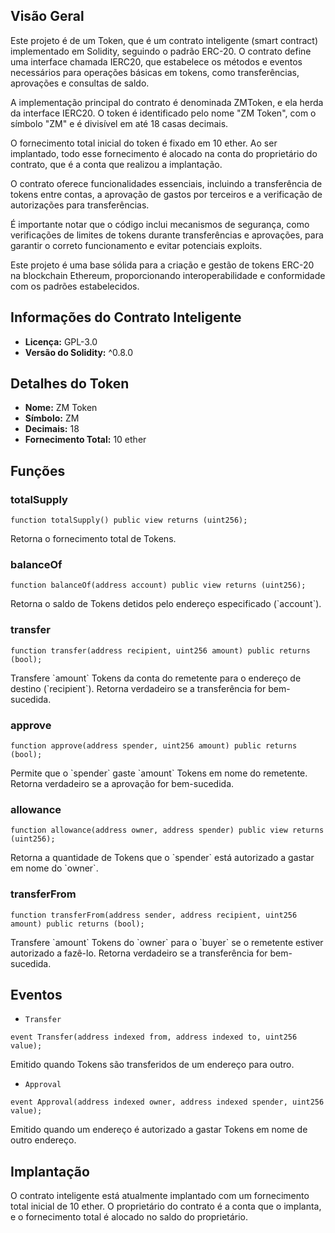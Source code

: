 ## Visão Geral


Este projeto é de um Token, que é um contrato inteligente (smart contract) implementado em Solidity, seguindo o padrão ERC-20. O contrato define uma interface chamada IERC20, que estabelece os métodos e eventos necessários para operações básicas em tokens, como transferências, aprovações e consultas de saldo.



A implementação principal do contrato é denominada ZMToken, e ela herda da interface IERC20. O token é identificado pelo nome "ZM Token", com o símbolo "ZM" e é divisível em até 18 casas decimais.



O fornecimento total inicial do token é fixado em 10 ether. Ao ser implantado, todo esse fornecimento é alocado na conta do proprietário do contrato, que é a conta que realizou a implantação.



O contrato oferece funcionalidades essenciais, incluindo a transferência de tokens entre contas, a aprovação de gastos por terceiros e a verificação de autorizações para transferências.



É importante notar que o código inclui mecanismos de segurança, como verificações de limites de tokens durante transferências e aprovações, para garantir o correto funcionamento e evitar potenciais exploits.



Este projeto é uma base sólida para a criação e gestão de tokens ERC-20 na blockchain Ethereum, proporcionando interoperabilidade e conformidade com os padrões estabelecidos.

## Informações do Contrato Inteligente

- **Licença:** GPL-3.0
- **Versão do Solidity:** ^0.8.0

## Detalhes do Token

- **Nome:** ZM Token
- **Símbolo:** ZM
- **Decimais:** 18
- **Fornecimento Total:** 10 ether

## Funções

### totalSupply

```solidity
function totalSupply() public view returns (uint256);
```

Retorna o fornecimento total de Tokens.

### balanceOf

```solidity
function balanceOf(address account) public view returns (uint256);
```

Retorna o saldo de Tokens detidos pelo endereço especificado (\`account\`).

### transfer

```solidity
function transfer(address recipient, uint256 amount) public returns (bool);
```

Transfere \`amount\` Tokens da conta do remetente para o endereço de destino (\`recipient\`). Retorna verdadeiro se a transferência for bem-sucedida.

### approve

```solidity
function approve(address spender, uint256 amount) public returns (bool);
```

Permite que o \`spender\` gaste \`amount\` Tokens em nome do remetente. Retorna verdadeiro se a aprovação for bem-sucedida.

### allowance

```solidity
function allowance(address owner, address spender) public view returns (uint256);
```

Retorna a quantidade de Tokens que o \`spender\` está autorizado a gastar em nome do \`owner\`.

### transferFrom

```solidity
function transferFrom(address sender, address recipient, uint256 amount) public returns (bool);
```

Transfere \`amount\` Tokens do \`owner\` para o \`buyer\` se o remetente estiver autorizado a fazê-lo. Retorna verdadeiro se a transferência for bem-sucedida.

## Eventos

- `Transfer`

```solidity
event Transfer(address indexed from, address indexed to, uint256 value);
```

Emitido quando Tokens são transferidos de um endereço para outro.

- `Approval`

```solidity
event Approval(address indexed owner, address indexed spender, uint256 value);
```

Emitido quando um endereço é autorizado a gastar Tokens em nome de outro endereço.

## Implantação

O contrato inteligente está atualmente implantado com um fornecimento total inicial de 10 ether. O proprietário do contrato é a conta que o implanta, e o fornecimento total é alocado no saldo do proprietário.
